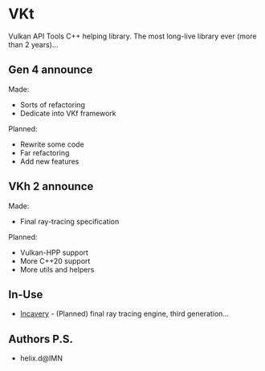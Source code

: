 # VKt

Vulkan API Tools C++ helping library. The most long-live library ever (more than 2 years)... 


## Gen 4 announce

Made: 
- Sorts of refactoring
- Dedicate into VKf framework

Planned: 
- Rewrite some code
- Far refactoring
- Add new features


## VKh 2 announce

Made: 
- Final ray-tracing specification

Planned:
- Vulkan-HPP support
- More C++20 support
- More utils and helpers


## In-Use

- [Incavery](https://github.com/helixd2s/Incavery) - (Planned) final ray tracing engine, third generation...


## Authors P.S.

- helix.d@IMN
